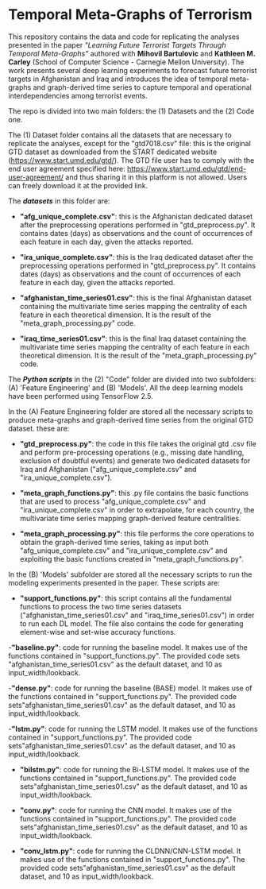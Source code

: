 # Temporal Meta-Graphs of Terrorism
This repository contains the data and code for replicating the analyses presented in the paper *"Learning Future Terrorist Targets Through Temporal Meta-Graphs"* authored with **Mihovil Bartulovic** and **Kathleen M. Carley** (School of Computer Science - Carnegie Mellon University). The work presents several deep learning experiments to forecast future terrorist targets in Afghanistan and Iraq and introduces the idea of temporal meta-graphs and graph-derived time series to capture temporal and operational interdependencies among terrorist events. 


The repo is divided into two main folders: the (1) Datasets and the (2) Code one. 

The (1) Dataset folder contains all the datasets that are necessary to replicate the analyses, except for the "gtd7018.csv" file: this is the original GTD dataset as downloaded from the START dedicated website (https://www.start.umd.edu/gtd/). The GTD file user has to comply with the end user agreement specified here: https://www.start.umd.edu/gtd/end-user-agreement/ and thus sharing it in this platform is not allowed. Users can freely download it at the provided link.

The ***datasets*** in this folder are: 



- **"afg_unique_complete.csv"**: this is the Afghanistan dedicated dataset after the preprocessing operations performed in "gtd_preprocess.py". It contains dates (days) as observations and the count of occurrences of each feature in each day, given the attacks reported.

- **"ira_unique_complete.csv"**: this is the Iraq dedicated dataset after the preprocessing operations performed in "gtd_preprocess.py". It contains dates (days) as observations and the count of occurrences of each feature in each day, given the attacks reported.

- **"afghanistan_time_series01.csv"**: this is the final Afghanistan dataset containing the multivariate time series mapping the centrality of each feature in each theoretical dimension. It is the result of the "meta_graph_processing.py" code. 

- **"iraq_time_series01.csv"**: this is the final Iraq dataset containing the multivariate time series mapping the centrality of each feature in each theoretical dimension. It is the result of the "meta_graph_processing.py" code.


The ***Python scripts*** in the (2) "Code" folder are divided into two subfolders: 
(A) 'Feature Engineering' and (B) 'Models'. All the deep learning models have been performed using TensorFlow 2.5.

In the (A) Feature Engineering folder are stored all the necessary scripts to produce meta-graphs and graph-derived time series from the original GTD dataset. these are:

- **"gtd_preprocess.py"**: the code in this file takes the original gtd .csv file and perform pre-processing operations (e.g., missing date handling, exclusion of doubtful events) and generate two dedicated datasets for Iraq and Afghanistan ("afg_unique_complete.csv" and "ira_unique_complete.csv").

- **"meta_graph_functions.py"**: this .py file contains the basic functions that are used to process "afg_unique_complete.csv" and "ira_unique_complete.csv" in order to extrapolate, for each country, the multivariate time series mapping graph-derived feature centralities. 

- **"meta_graph_processing.py"**: this file performs the core operations to obtain the graph-derived time series, taking as input both "afg_unique_complete.csv" and "ira_unique_complete.csv" and exploiting the basic functions created in "meta_graph_functions.py".

In the (B) 'Models' subfolder are stored all the necessary scripts to run the modeling experiments presented in the paper. These scripts are: 

- **"support_functions.py"**: this script contains all the fundamental functions to process the two time series datasets ("afghanistan_time_series01.csv" and "iraq_time_series01.csv") in order to run each DL model. The file also contains the code for generating element-wise and set-wise accuracy functions. 

-**"baseline.py"**: code for running the baseline model. It makes use of the functions contained in "support_functions.py". The provided code sets "afghanistan_time_series01.csv" as the default dataset, and 10 as input_width/lookback. 

-**"dense.py"**: code for running the baseline (BASE) model. It makes use of the functions contained in "support_functions.py". The provided code sets"afghanistan_time_series01.csv" as the default dataset, and 10 as input_width/lookback. 

-**"lstm.py"**: code for running the LSTM model. It makes use of the functions contained in "support_functions.py". The provided code sets"afghanistan_time_series01.csv" as the default dataset, and 10 as input_width/lookback. 

- **"bilstm.py"**: code for running the Bi-LSTM model. It makes use of the functions contained in "support_functions.py". The provided code sets"afghanistan_time_series01.csv" as the default dataset, and 10 as input_width/lookback. 

- **"conv.py"**: code for running the CNN model. It makes use of the functions contained in "support_functions.py". The provided code sets"afghanistan_time_series01.csv" as the default dataset, and 10 as input_width/lookback. 

- **"conv_lstm.py"**: code for running the CLDNN/CNN-LSTM model. It makes use of the functions contained in "support_functions.py". The provided code sets"afghanistan_time_series01.csv" as the default dataset, and 10 as input_width/lookback. 

